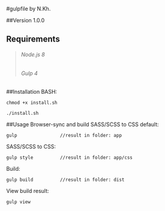 ﻿#gulpfile by N.Kh.

##Version 
1.0.0


## Requirements
>###### Node.js 8
>###### Gulp 4



##Installation
BASH:

	chmod +x install.sh
	
	./install.sh


##Usage
Browser-sync and build SASS/SCSS to CSS default:

	gulp				//result in folder: app

SASS/SCSS to CSS:

	gulp style 			//result in folder: app/css

Build:

	gulp build 			//result in folder: dist

View build result:

	gulp view




